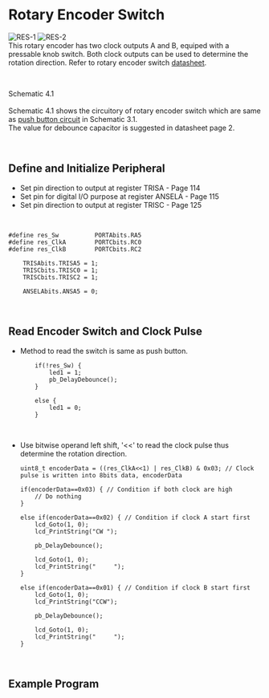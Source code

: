 # Rotary Encoder Switch
![RES-1](https://github.com/user-attachments/assets/ae58243e-5199-4a48-b2e9-a9a76bc397ba)
![RES-2](https://github.com/user-attachments/assets/a1f6082f-09ba-4ee3-b585-bb08a92fb0f4)
<br/>
This rotary encoder has two clock outputs A and B, equiped with a pressable knob switch. Both clock outputs can be used to determine the rotation direction. 
Refer to rotary encoder switch [datasheet](https://docs.rs-online.com/6487/0900766b813ecfbe.pdf).
<br/>

<br/>

Schematic 4.1
<br/>
<br/>
Schematic 4.1 shows the circuitory of rotary encoder switch which are same as [push button circuit](https://github.com/i9Workshop/Tutorials-Microchip-XC8/tree/main/Tutorials-PIC16F/3-Push-Button) in Schematic 3.1.<br/>
The value for debounce capacitor is suggested in datasheet page 2.
<br/>

<br/>

## Define and Initialize Peripheral
* Set pin direction to output at register TRISA - Page 114
* Set pin for digital I/O purpose at register ANSELA - Page 115
* Set pin direction to output at register TRISC - Page 125
<br/>

```
#define res_Sw          PORTAbits.RA5
#define res_ClkA        PORTCbits.RC0
#define res_ClkB        PORTCbits.RC2
```

```
    TRISAbits.TRISA5 = 1;
    TRISCbits.TRISC0 = 1;
    TRISCbits.TRISC2 = 1;
    
    ANSELAbits.ANSA5 = 0;
```
<br/>

## Read Encoder Switch and Clock Pulse
* Method to read the switch is same as push button.
  ```
      if(!res_Sw) {
          led1 = 1;
          pb_DelayDebounce();
      }
      
      else {
          led1 = 0;
      }
  ```
<br/>

* Use bitwise operand left shift, '<<' to read the clock pulse thus determine the rotation direction.
  ```
  uint8_t encoderData = ((res_ClkA<<1) | res_ClkB) & 0x03; // Clock pulse is written into 8bits data, encoderData
  
  if(encoderData==0x03) { // Condition if both clock are high
      // Do nothing
  }
  
  else if(encoderData==0x02) { // Condition if clock A start first
      lcd_Goto(1, 0);
      lcd_PrintString("CW ");
      
      pb_DelayDebounce();
      
      lcd_Goto(1, 0);
      lcd_PrintString("     ");
  }
  
  else if(encoderData==0x01) { // Condition if clock B start first
      lcd_Goto(1, 0);
      lcd_PrintString("CCW");
      
      pb_DelayDebounce();
      
      lcd_Goto(1, 0);
      lcd_PrintString("     ");
  }
  ```
<br/>

## Example Program
```

```
<br/>
